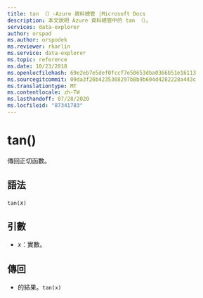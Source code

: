 ```yaml
---
title: tan （）-Azure 資料總管 |Microsoft Docs
description: 本文說明 Azure 資料總管中的 tan （）。
services: data-explorer
author: orspod
ms.author: orspodek
ms.reviewer: rkarlin
ms.service: data-explorer
ms.topic: reference
ms.date: 10/23/2018
ms.openlocfilehash: 69e2eb7e5def0fccf7e50653dba0366b51e16113
ms.sourcegitcommit: 09da3f26b4235368297b8b9b604d4282228a443c
ms.translationtype: MT
ms.contentlocale: zh-TW
ms.lasthandoff: 07/28/2020
ms.locfileid: "87341783"
---
```

# <a name="tan"></a>tan()

傳回正切函數。

## <a name="syntax"></a>語法

`tan(`*x*`)`

## <a name="arguments"></a>引數

* *x*：實數。

## <a name="returns"></a>傳回

*  的結果。`tan(x)`